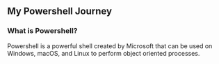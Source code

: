 ## My Powershell Journey
### What is Powershell?

Powershell is a powerful shell created by Microsoft that can be used on Windows, macOS, and Linux to perform object oriented processes. 
